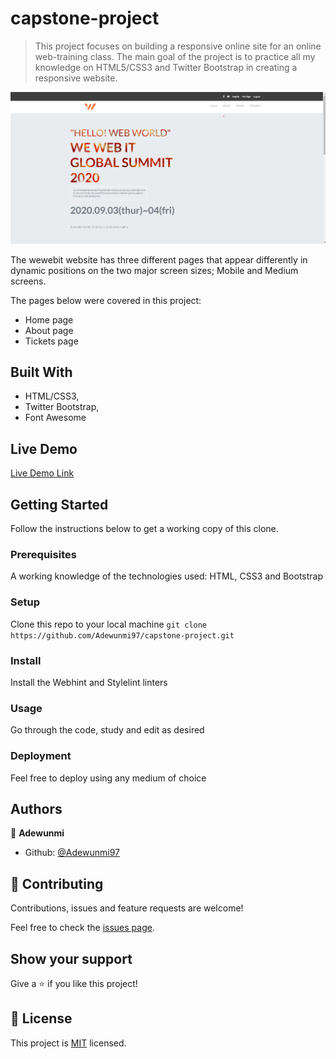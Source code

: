 # capstone-project

> This project focuses on building a responsive online site for an online web-training class.
The main goal of the project is to practice all my knowledge on HTML5/CSS3 and Twitter Bootstrap in creating a responsive website.

![screenshot](img/screenshot.png)

The wewebit website has three different pages that appear differently in dynamic positions on the two major screen sizes; Mobile and Medium screens.

The pages below were covered in this project:
- Home page
- About page
- Tickets page

## Built With

- HTML/CSS3,
- Twitter Bootstrap,
- Font Awesome

## Live Demo

[Live Demo Link](https://rawcdn.githack.com/Adewunmi97/capstone-project/treefeature)


## Getting Started

Follow the instructions below to get a working copy of this clone.

### Prerequisites
A working knowledge of the technologies used: HTML, CSS3 and Bootstrap

### Setup
Clone this repo to your local machine
`git clone https://github.com/Adewunmi97/capstone-project.git`

### Install
Install the Webhint and Stylelint linters

### Usage
Go through the code, study and edit as desired

### Deployment
Feel free to deploy using any medium of choice



## Authors

👤 **Adewunmi**

- Github: [@Adewunmi97](https://github.com/Adewunmi97)


## 🤝 Contributing

Contributions, issues and feature requests are welcome!

Feel free to check the [issues page](issues/).

## Show your support

Give a ⭐️ if you like this project!

## 📝 License

This project is [MIT](lic.url) licensed.
